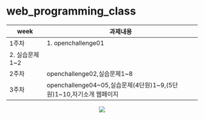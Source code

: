 # web_programming_class

|week|과제내용|
|------|-------------------------------------------------------------|
|1주차|1. openchallenge01
       2. 실습문제1~2|
|2주차|openchallenge02,실습문제1~8|
|3주차|openchallenge04~05,실습문제(4단원)1~9,(5단원)1~10,자기소개 웹페이지|

<p align="center"> 
  <img src="https://github-readme-stats.vercel.app/api?username=ysjang0926&theme=vue&show_icons=true"/></a>
</p>
